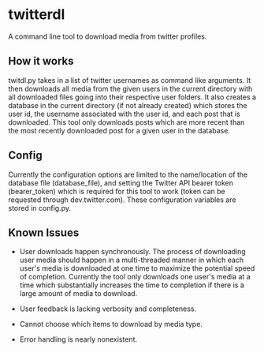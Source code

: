 # twitterdl
A command line tool to download media from twitter profiles.

## How it works
twitdl.py takes in a list of twitter usernames as command like arguments. It then downloads all media from the given users in the current directory with all downloaded files going into their respective user folders. It also creates a database in the current directory (if not already created) which stores the user id, the username associated with the user id, and each post that is downloaded. This tool only downloads posts which are more recent than the most recently downloaded post for a given user in the database.

## Config
Currently the configuration options are limited to the name/location of the database file (database_file), and setting the Twitter API bearer token (bearer_token) which is required for this tool to work (token can be requested through dev.twitter.com). These configuration variables are stored in config.py.

## Known Issues
- User downloads happen synchronously.
The process of downloading user media should happen in a multi-threaded manner in which each user's media is downloaded at one time to maximize the potential speed of completion. Currently the tool only downloads one user's media at a time which substantially increases the time to completion if there is a large amount of media to download.

- User feedback is lacking verbosity and completeness.

- Cannot choose which items to download by media type.

- Error handling is nearly nonexistent.
